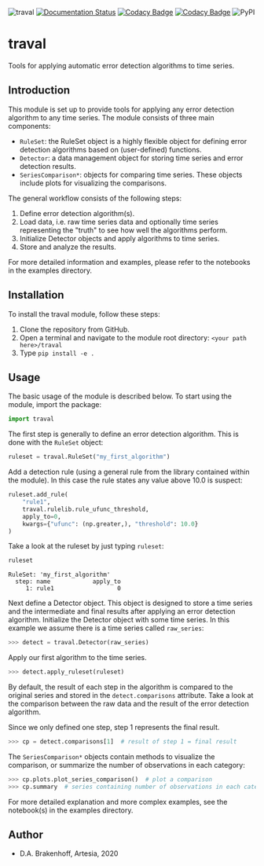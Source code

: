 ![traval](https://github.com/ArtesiaWater/traval/workflows/traval/badge.svg)
[![Documentation Status](https://readthedocs.org/projects/traval/badge/?version=latest)](https://traval.readthedocs.io/en/latest/?badge=latest)
[![Codacy Badge](https://app.codacy.com/project/badge/Grade/d3e9ef5e30724b59a847093daeb6c233)](https://www.codacy.com/gh/ArtesiaWater/traval/dashboard?utm_source=github.com&amp;utm_medium=referral&amp;utm_content=ArtesiaWater/traval&amp;utm_campaign=Badge_Grade)
[![Codacy Badge](https://app.codacy.com/project/badge/Coverage/d3e9ef5e30724b59a847093daeb6c233)](https://www.codacy.com/gh/ArtesiaWater/traval/dashboard?utm_source=github.com&utm_medium=referral&utm_content=ArtesiaWater/traval&utm_campaign=Badge_Coverage)
![PyPI](https://img.shields.io/pypi/v/traval)

# traval

Tools for applying automatic error detection algorithms to time series.

## Introduction

This module is set up to provide tools for applying any error detection 
algorithm to any time series. The module consists of three main components:

-   `RuleSet`: the RuleSet object is a highly flexible object for defining error detection algorithms based on (user-defined) functions.
-   `Detector`: a data management object for storing time series and error detection results.
-   `SeriesComparison*`: objects for comparing time series. These objects include plots for visualizing the comparisons.

The general workflow consists of the following steps:

1.  Define error detection algorithm(s).
2.  Load data, i.e. raw time series data and optionally time series representing the "truth" to see how well the algorithms perform.
3.  Initialize Detector objects and apply algorithms to time series.
4.  Store and analyze the results.

For more detailed information and examples, please refer to the notebooks in 
the examples directory.

## Installation

To install the traval module, follow these steps:

1.  Clone the repository from GitHub.
2.  Open a terminal and navigate to the module root directory: `<your path here>/traval`
3.  Type `pip install -e .`

## Usage

The basic usage of the module is described below. To start using the module, 
import the package:

```python
import traval
```

The first step is generally to define an error detection algorithm. This is 
done with the `RuleSet` object:

```python
ruleset = traval.RuleSet("my_first_algorithm")
```

Add a detection rule (using a general rule from the library contained within 
the module). In this case the rule states any value above 10.0 is suspect:

```python
ruleset.add_rule(
    "rule1", 
    traval.rulelib.rule_ufunc_threshold, 
    apply_to=0, 
    kwargs={"ufunc": (np.greater,), "threshold": 10.0}
)
```

Take a look at the ruleset by just typing `ruleset`:

```python
ruleset
```

```text
RuleSet: 'my_first_algorithm'
  step: name            apply_to
     1: rule1                  0
```

Next define a Detector object. This object is designed to store a time series 
and the intermediate and final results after applying an error detection 
algorithm. Initialize the Detector object with some time series. In this example 
we assume there is a time series called `raw_series`:

```python
>>> detect = traval.Detector(raw_series)
```

Apply our first algorithm to the time series.

```python
>>> detect.apply_ruleset(ruleset)
```

By default, the result of each step in the algorithm is compared to the 
original series and stored in the `detect.comparisons` attribute. Take a 
look at the comparison between the raw data and the result of the error 
detection algorithm. 

Since we only defined one step, step 1 represents the final result.

```python
>>> cp = detect.comparisons[1]  # result of step 1 = final result
```

The `SeriesComparison*` objects contain methods to visualize the comparison, 
or summarize the number of observations in each category:

```python
>>> cp.plots.plot_series_comparison()  # plot a comparison
>>> cp.summary  # series containing number of observations in each category
```

For more detailed explanation and more complex examples, see the notebook(s) 
in the examples directory.

## Author

-   D.A. Brakenhoff, Artesia, 2020
